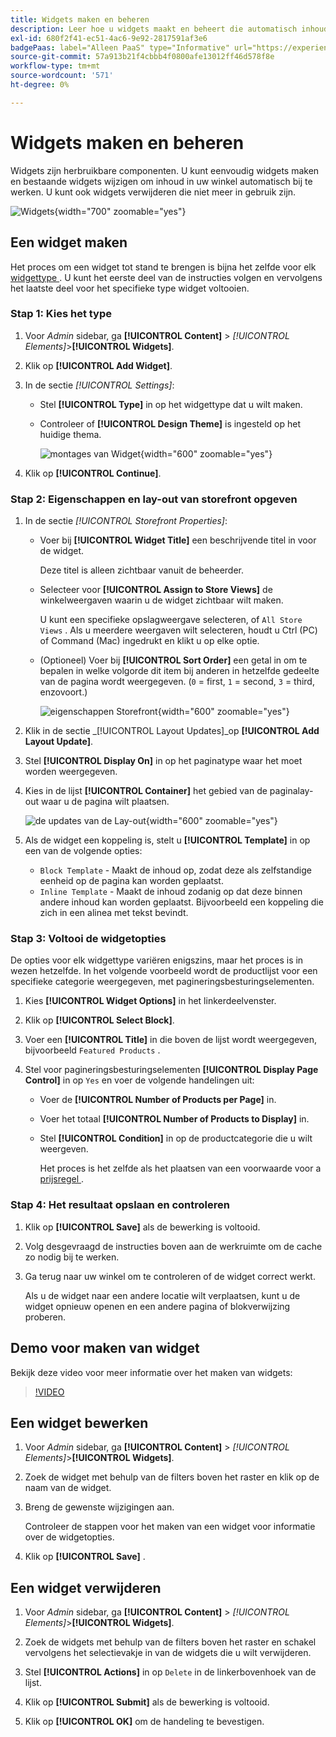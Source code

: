 ```yaml
---
title: Widgets maken en beheren
description: Leer hoe u widgets maakt en beheert die automatisch inhoud in uw winkel bijwerken.
exl-id: 680f2f41-ec51-4ac6-9e92-2817591af3e6
badgePaas: label="Alleen PaaS" type="Informative" url="https://experienceleague.adobe.com/en/docs/commerce/user-guides/product-solutions" tooltip="Is alleen van toepassing op Adobe Commerce op Cloud-projecten (door Adobe beheerde PaaS-infrastructuur) en op projecten in het veld."
source-git-commit: 57a913b21f4cbbb4f0800afe13012ff46d578f8e
workflow-type: tm+mt
source-wordcount: '571'
ht-degree: 0%

---
```


# Widgets maken en beheren

Widgets zijn herbruikbare componenten. U kunt eenvoudig widgets maken en bestaande widgets wijzigen om inhoud in uw winkel automatisch bij te werken. U kunt ook widgets verwijderen die niet meer in gebruik zijn.

![ Widgets ](./assets/widgets.png){width="700" zoomable="yes"}

## Een widget maken

Het proces om een widget tot stand te brengen is bijna het zelfde voor elk [ widgettype ](widgets.md#widget-types). U kunt het eerste deel van de instructies volgen en vervolgens het laatste deel voor het specifieke type widget voltooien.

### Stap 1: Kies het type

1. Voor _Admin_ sidebar, ga **[!UICONTROL Content]** > _[!UICONTROL Elements]_>**[!UICONTROL Widgets]**.

1. Klik op **[!UICONTROL Add Widget]**.

1. In de sectie _[!UICONTROL Settings]_:

   - Stel **[!UICONTROL Type]** in op het widgettype dat u wilt maken.

   - Controleer of **[!UICONTROL Design Theme]** is ingesteld op het huidige thema.

     ![ montages van Widget ](./assets/widget-settings.png){width="600" zoomable="yes"}

1. Klik op **[!UICONTROL Continue]**.

### Stap 2: Eigenschappen en lay-out van storefront opgeven

1. In de sectie _[!UICONTROL Storefront Properties]_:

   - Voer bij **[!UICONTROL Widget Title]** een beschrijvende titel in voor de widget.

     Deze titel is alleen zichtbaar vanuit de beheerder.

   - Selecteer voor **[!UICONTROL Assign to Store Views]** de winkelweergaven waarin u de widget zichtbaar wilt maken.

     U kunt een specifieke opslagweergave selecteren, of `All Store Views` . Als u meerdere weergaven wilt selecteren, houdt u Ctrl (PC) of Command (Mac) ingedrukt en klikt u op elke optie.

   - (Optioneel) Voer bij **[!UICONTROL Sort Order]** een getal in om te bepalen in welke volgorde dit item bij anderen in hetzelfde gedeelte van de pagina wordt weergegeven. (`0` = first, `1` = second, `3` = third, enzovoort.)

     ![ eigenschappen Storefront ](./assets/widget-storefront-properties.png){width="600" zoomable="yes"}

1. Klik in de sectie _[!UICONTROL Layout Updates]_op **[!UICONTROL Add Layout Update]**.

1. Stel **[!UICONTROL Display On]** in op het paginatype waar het moet worden weergegeven.

1. Kies in de lijst **[!UICONTROL Container]** het gebied van de paginalay-out waar u de pagina wilt plaatsen.

   ![ de updates van de Lay-out ](./assets/widget-layout-update-home-page.png){width="600" zoomable="yes"}

1. Als de widget een koppeling is, stelt u **[!UICONTROL Template]** in op een van de volgende opties:

   - `Block Template` - Maakt de inhoud op, zodat deze als zelfstandige eenheid op de pagina kan worden geplaatst.
   - `Inline Template` - Maakt de inhoud zodanig op dat deze binnen andere inhoud kan worden geplaatst. Bijvoorbeeld een koppeling die zich in een alinea met tekst bevindt.

### Stap 3: Voltooi de widgetopties

De opties voor elk widgettype variëren enigszins, maar het proces is in wezen hetzelfde. In het volgende voorbeeld wordt de productlijst voor een specifieke categorie weergegeven, met pagineringsbesturingselementen.

1. Kies **[!UICONTROL Widget Options]** in het linkerdeelvenster.

1. Klik op **[!UICONTROL Select Block]**.

1. Voer een **[!UICONTROL Title]** in die boven de lijst wordt weergegeven, bijvoorbeeld `Featured Products` .

1. Stel voor pagineringsbesturingselementen **[!UICONTROL Display Page Control]** in op `Yes` en voer de volgende handelingen uit:

   - Voer de **[!UICONTROL Number of Products per Page]** in.

   - Voer het totaal **[!UICONTROL Number of Products to Display]** in.

   - Stel **[!UICONTROL Condition]** in op de productcategorie die u wilt weergeven.

     Het proces is het zelfde als het plaatsen van een voorwaarde voor a [ prijsregel ](../merchandising-promotions/price-rules-catalog.md).

### Stap 4: Het resultaat opslaan en controleren

1. Klik op **[!UICONTROL Save]** als de bewerking is voltooid.

1. Volg desgevraagd de instructies boven aan de werkruimte om de cache zo nodig bij te werken.

1. Ga terug naar uw winkel om te controleren of de widget correct werkt.

   Als u de widget naar een andere locatie wilt verplaatsen, kunt u de widget opnieuw openen en een andere pagina of blokverwijzing proberen.

## Demo voor maken van widget

Bekijk deze video voor meer informatie over het maken van widgets:

>[!VIDEO](https://video.tv.adobe.com/v/343786?quality=12&learn=on)

## Een widget bewerken

1. Voor _Admin_ sidebar, ga **[!UICONTROL Content]** > _[!UICONTROL Elements]_>**[!UICONTROL Widgets]**.

1. Zoek de widget met behulp van de filters boven het raster en klik op de naam van de widget.

1. Breng de gewenste wijzigingen aan.

   Controleer de stappen voor het maken van een widget voor informatie over de widgetopties.

1. Klik op **[!UICONTROL Save]** .

## Een widget verwijderen

1. Voor _Admin_ sidebar, ga **[!UICONTROL Content]** > _[!UICONTROL Elements]_>**[!UICONTROL Widgets]**.

1. Zoek de widgets met behulp van de filters boven het raster en schakel vervolgens het selectievakje in van de widgets die u wilt verwijderen.

1. Stel **[!UICONTROL Actions]** in op `Delete` in de linkerbovenhoek van de lijst.

1. Klik op **[!UICONTROL Submit]** als de bewerking is voltooid.

1. Klik op **[!UICONTROL OK]** om de handeling te bevestigen.

